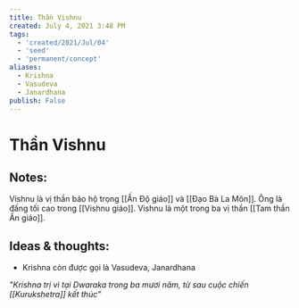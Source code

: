```yaml
---
title: Thần Vishnu
created: July 4, 2021 3:48 PM
tags:
  - 'created/2021/Jul/04'
  - 'seed'
  - 'permanent/concept'
aliases:
  - Krishna
  - Vasudeva
  - Janardhana
publish: False
---
```

# Thần Vishnu

## Notes:
Vishnu là vị thần bảo hộ trọng [[Ấn Độ giáo]] và [[Đạo Bà La Môn]]. Ông là đấng tối cao trong [[Vishnu giáo]]. Vishnu là một trong ba vị thần [[Tam thần Ấn giáo]].

## Ideas & thoughts:
- Krishna còn được gọi là Vasudeva, Janardhana


*"Krishna trị vì tại Dwaraka trong ba mươi năm, từ sau cuộc chiến [[Kurukshetra]] kết thúc"*